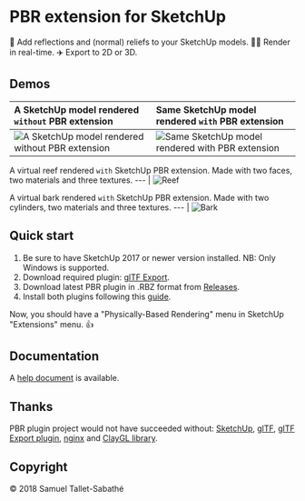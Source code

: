 PBR extension for SketchUp
==========================

💅 Add reflections and (normal) reliefs to your SketchUp models. 🏃‍♀️ Render in real-time. ✈️ Export to 2D or 3D.

Demos
-----

A SketchUp model rendered `without` PBR extension | Same SketchUp model rendered `with` PBR extension
:--- | :---
![A SketchUp model rendered without PBR extension](https://github.com/SamuelTS/SketchUp-PBR-Plugin/raw/master/docs/demos/a-sketchup-model-rendered-without-pbr-extension.png) | ![Same SketchUp model rendered with PBR extension](https://github.com/SamuelTS/SketchUp-PBR-Plugin/raw/master/docs/demos/same-sketchup-model-rendered-with-pbr-extension.png)

A virtual reef rendered `with` SketchUp PBR extension. Made with two faces, two materials and three textures.
--- |
![Reef](https://github.com/SamuelTS/SketchUp-PBR-Plugin/raw/master/docs/demos/a-virtual-reef-rendered-with-sketchup-pbr-extension.jpg)

A virtual bark rendered `with` SketchUp PBR extension. Made with two cylinders, two materials and three textures.
--- |
![Bark](https://github.com/SamuelTS/SketchUp-PBR-Plugin/raw/master/docs/demos/a-virtual-bark-rendered-with-sketchup-pbr-extension.png)

Quick start
-----------

1. Be sure to have SketchUp 2017 or newer version installed. NB: Only Windows is supported.
2. Download required plugin: [glTF Export](https://extensions.sketchup.com/content/gltf-exporter).
3. Download latest PBR plugin in .RBZ format from [Releases](https://github.com/SamuelTS/SketchUp-PBR-Plugin/releases/).
4. Install both plugins following this [guide](https://help.sketchup.com/article/3000263).

Now, you should have a "Physically-Based Rendering" menu in SketchUp "Extensions" menu. 👍

Documentation
-------------

A [help document](https://github.com/SamuelTS/SketchUp-PBR-Plugin/blob/master/docs/help.md) is available.

Thanks
------

PBR plugin project would not have succeeded without: [SketchUp](https://www.sketchup.com), [glTF](https://www.khronos.org/gltf/), [glTF Export plugin](https://extensions.sketchup.com/content/gltf-exporter), [nginx](https://nginx.org) and [ClayGL library](http://claygl.xyz).

Copyright
---------

© 2018 Samuel Tallet-Sabathé
